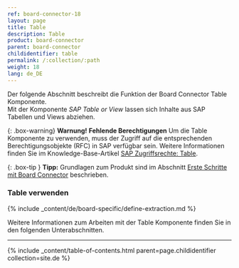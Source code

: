 ```yaml
---
ref: board-connector-18
layout: page
title: Table
description: Table
product: board-connector
parent: board-connector
childidentifier: table
permalink: /:collection/:path
weight: 18
lang: de_DE
---
```

Der folgende Abschnitt beschreibt die Funktion der Board Connector Table Komponente.<br>
Mit der Komponente *SAP Table or View* lassen sich Inhalte aus SAP Tabellen und Views abziehen. 

{: .box-warning}
**Warnung!** **Fehlende Berechtigungen**
Um die Table Komponente zu verwenden, muss der Zugriff auf die entsprechenden Berechtigungsobjekte (RFC) in SAP verfügbar sein. 
Weitere Informationen finden Sie im Knowledge-Base-Artikel [SAP Zugriffsrechte: Table](https://kb.theobald-software.com/sap/authority-objects-sap-user-rights#table).

{: .box-tip }
**Tipp:** Grundlagen zum Produkt sind im Abschnitt [Erste Schritte mit Board Connector](./erste-schritte) beschrieben.

### Table verwenden
{% include _content/de/board-specific/define-extraction.md %}

Weitere Informationen zum Arbeiten mit der Table Komponente finden Sie in den folgenden Unterabschnitten.

---

{% include _content/table-of-contents.html parent=page.childidentifier collection=site.de %}